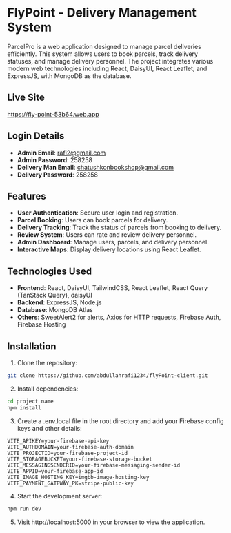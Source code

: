 
# FlyPoint  - Delivery Management System

ParcelPro is a web application designed to manage parcel deliveries efficiently. This system allows users to book parcels, track delivery statuses, and manage delivery personnel. The project integrates various modern web technologies including React, DaisyUI, React Leaflet, and ExpressJS, with MongoDB as the database.

## Live Site

https://fly-point-53b64.web.app

## Login Details

- **Admin Email**: rafi2@gmail.com
- **Admin Password**: 258258
- **Delivery Man Email**: chatushkonbookshop@gmail.com
- **Delivery Password**: 258258

## Features

- **User Authentication**: Secure user login and registration.
- **Parcel Booking**: Users can book parcels for delivery.
- **Delivery Tracking**: Track the status of parcels from booking to delivery.
- **Review System**: Users can rate and review delivery personnel.
- **Admin Dashboard**: Manage users, parcels, and delivery personnel.
- **Interactive Maps**: Display delivery locations using React Leaflet.

## Technologies Used

- **Frontend**: React, DaisyUI, TailwindCSS, React Leaflet, React Query (TanStack Query), daisyUI
- **Backend**: ExpressJS, Node.js
- **Database**: MongoDB Atlas
- **Others**: SweetAlert2 for alerts, Axios for HTTP requests, Firebase Auth, Firebase Hosting

## Installation

1. Clone the repository:

```bash
git clone https://github.com/abdullahrafi1234/flyPoint-client.git
```

2. Install dependencies:
```bash
cd project name
npm install
```

3. Create a .env.local file in the root directory and add your Firebase config keys and other details:

```env
VITE_APIKEY=your-firebase-api-key
VITE_AUTHDOMAIN=your-firebase-auth-domain
VITE_PROJECTID=your-firebase-project-id
VITE_STORAGEBUCKET=your-firebase-storage-bucket
VITE_MESSAGINGSENDERID=your-firebase-messaging-sender-id
VITE_APPID=your-firebase-app-id
VITE_IMAGE_HOSTING_KEY=imgbb-image-hosting-key
VITE_PAYMENT_GATEWAY_PK=stripe-public-key
```

4. Start the development server:
 ```bash
npm run dev
```

5. Visit http://localhost:5000 in your browser to view the application.
